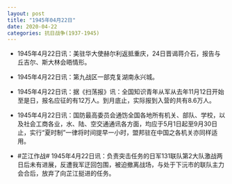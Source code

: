 ```yaml
---
layout: post
title: "1945年04月22日"
date: 2020-04-22
categories: 抗日战争(1937-1945)
---
```


<meta name="referrer" content="no-referrer" />

- 1945年4月22日讯：美驻华大使赫尔利返抵重庆，24日晋谒蒋介石，报告与丘吉尔、斯大林会晤情形。 

- 1945年4月22日讯：第九战区一部克复湖南永兴城。 

- 1945年4月22日讯：据《扫荡报》讯：全国知识青年从军从去年11月12日开始至是日，报名应征的有12万人。到月底止，实际报到入营的共有8.6万人。 

- 1945年4月22日讯：国防最高委员会通饬全国各地所有机关、部队、学校，以及社会工商各业，水、陆、空交通通讯各方面，均应于5月1日起至9月30日止，实行“夏时制”一律将时间提早一小时，盟邦驻在中国之各机关亦同样适用。 

- #芷江作战# 1945年4月22日讯：负责突击任务的日军131联队第2大队激战两日后未有进展，反遭我军迂回包围，被迫撤离战场，与处于下沅市的联队主力会合后，放弃了向芷江挺进的任务。 

